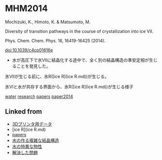 # MHM2014

Mochizuki, K., Himoto, K. & Matsumoto, M.

Diversity of transition pathways in the course of crystallization into ice VII.

Phys. Chem. Chem. Phys. 16, 16419-16425 (2014).

[doi:10.1039/c4cp01616e](http://doi.org/10.1039/c4cp01616e)


* 水が高圧下で氷VIIに結晶化する途中で、全く別の結晶構造の準安定相が生じることを発見した。

[](http://youtu.be/LL6SeSu5tqc)

氷VIIが生じる前に、氷R([ice R](ice R.md))が生じる。



[](https://youtu.be/aOUBAqgr82g)

氷VIと水が共存する界面から、氷R([ice R](ice R.md))が生じる様子

[water](water.md) [research](research.md) [papers](papers.md) [paper2014](paper2014.md)



## Linked from

* [3Dプリンタ用データ](3Dプリンタ用データ.md)
* [ice R](ice R.md)
* [papers](papers.md)
* [水の作る複雑な結晶構造](水の作る複雑な結晶構造.md)
* [水の特異な物性](水の特異な物性.md)
* [解決した問題](解決した問題.md)
